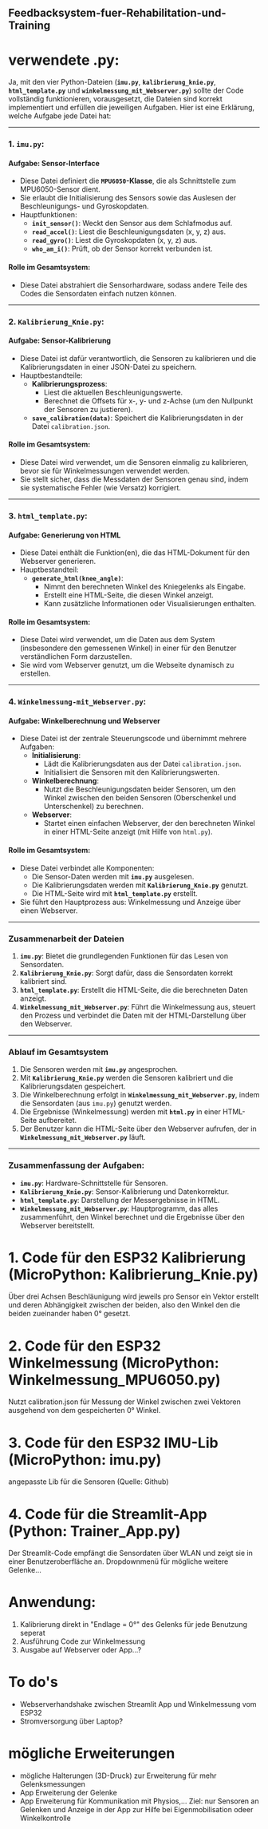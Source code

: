 ## Feedbacksystem-fuer-Rehabilitation-und-Training

# verwendete .py:
Ja, mit den vier Python-Dateien (**`imu.py`**, **`kalibrierung_knie.py`**, **`html_template.py`** und **`winkelmessung_mit_Webserver.py`**) sollte der Code vollständig funktionieren, vorausgesetzt, die Dateien sind korrekt implementiert und erfüllen die jeweiligen Aufgaben. Hier ist eine Erklärung, welche Aufgabe jede Datei hat:

---

### **1. `imu.py`**: 
#### **Aufgabe: Sensor-Interface**
- Diese Datei definiert die **`MPU6050`-Klasse**, die als Schnittstelle zum MPU6050-Sensor dient.
- Sie erlaubt die Initialisierung des Sensors sowie das Auslesen der Beschleunigungs- und Gyroskopdaten.
- Hauptfunktionen:
  - **`init_sensor()`**: Weckt den Sensor aus dem Schlafmodus auf.
  - **`read_accel()`**: Liest die Beschleunigungsdaten (x, y, z) aus.
  - **`read_gyro()`**: Liest die Gyroskopdaten (x, y, z) aus.
  - **`who_am_i()`**: Prüft, ob der Sensor korrekt verbunden ist.

#### **Rolle im Gesamtsystem**:
- Diese Datei abstrahiert die Sensorhardware, sodass andere Teile des Codes die Sensordaten einfach nutzen können.

---

### **2. `Kalibrierung_Knie.py`**:
#### **Aufgabe: Sensor-Kalibrierung**
- Diese Datei ist dafür verantwortlich, die Sensoren zu kalibrieren und die Kalibrierungsdaten in einer JSON-Datei zu speichern.
- Hauptbestandteile:
  - **Kalibrierungsprozess**: 
    - Liest die aktuellen Beschleunigungswerte.
    - Berechnet die Offsets für x-, y- und z-Achse (um den Nullpunkt der Sensoren zu justieren).
  - **`save_calibration(data)`**: Speichert die Kalibrierungsdaten in der Datei `calibration.json`.

#### **Rolle im Gesamtsystem**:
- Diese Datei wird verwendet, um die Sensoren einmalig zu kalibrieren, bevor sie für Winkelmessungen verwendet werden.
- Sie stellt sicher, dass die Messdaten der Sensoren genau sind, indem sie systematische Fehler (wie Versatz) korrigiert.

---

### **3. `html_template.py`**:
#### **Aufgabe: Generierung von HTML**
- Diese Datei enthält die Funktion(en), die das HTML-Dokument für den Webserver generieren.
- Hauptbestandteil:
  - **`generate_html(knee_angle)`**:
    - Nimmt den berechneten Winkel des Kniegelenks als Eingabe.
    - Erstellt eine HTML-Seite, die diesen Winkel anzeigt.
    - Kann zusätzliche Informationen oder Visualisierungen enthalten.

#### **Rolle im Gesamtsystem**:
- Diese Datei wird verwendet, um die Daten aus dem System (insbesondere den gemessenen Winkel) in einer für den Benutzer verständlichen Form darzustellen.
- Sie wird vom Webserver genutzt, um die Webseite dynamisch zu erstellen.

---

### **4. `Winkelmessung-mit_Webserver.py`**:
#### **Aufgabe: Winkelberechnung und Webserver**
- Diese Datei ist der zentrale Steuerungscode und übernimmt mehrere Aufgaben:
  - **Initialisierung**:
    - Lädt die Kalibrierungsdaten aus der Datei `calibration.json`.
    - Initialisiert die Sensoren mit den Kalibrierungswerten.
  - **Winkelberechnung**:
    - Nutzt die Beschleunigungsdaten beider Sensoren, um den Winkel zwischen den beiden Sensoren (Oberschenkel und Unterschenkel) zu berechnen.
  - **Webserver**:
    - Startet einen einfachen Webserver, der den berechneten Winkel in einer HTML-Seite anzeigt (mit Hilfe von `html.py`).

#### **Rolle im Gesamtsystem**:
- Diese Datei verbindet alle Komponenten:
  - Die Sensor-Daten werden mit **`imu.py`** ausgelesen.
  - Die Kalibrierungsdaten werden mit **`Kalibrierung_Knie.py`** genutzt.
  - Die HTML-Seite wird mit **`html_template.py`** erstellt.
- Sie führt den Hauptprozess aus: Winkelmessung und Anzeige über einen Webserver.

---

### **Zusammenarbeit der Dateien**
1. **`imu.py`**: Bietet die grundlegenden Funktionen für das Lesen von Sensordaten.
2. **`Kalibrierung_Knie.py`**: Sorgt dafür, dass die Sensordaten korrekt kalibriert sind.
3. **`html_template.py`**: Erstellt die HTML-Seite, die die berechneten Daten anzeigt.
4. **`Winkelmessung_mit_Webserver.py`**: Führt die Winkelmessung aus, steuert den Prozess und verbindet die Daten mit der HTML-Darstellung über den Webserver.

---

### **Ablauf im Gesamtsystem**
1. Die Sensoren werden mit **`imu.py`** angesprochen.
2. Mit **`Kalibrierung_Knie.py`** werden die Sensoren kalibriert und die Kalibrierungsdaten gespeichert.
3. Die Winkelberechnung erfolgt in **`Winkelmessung_mit_Webserver.py`**, indem die Sensordaten (aus `imu.py`) genutzt werden.
4. Die Ergebnisse (Winkelmessung) werden mit **`html.py`** in einer HTML-Seite aufbereitet.
5. Der Benutzer kann die HTML-Seite über den Webserver aufrufen, der in **`Winkelmessung_mit_Webserver.py`** läuft.

---

### **Zusammenfassung der Aufgaben:**
- **`imu.py`**: Hardware-Schnittstelle für Sensoren.
- **`Kalibrierung_Knie.py`**: Sensor-Kalibrierung und Datenkorrektur.
- **`html_template.py`**: Darstellung der Messergebnisse in HTML.
- **`Winkelmessung_mit_Webserver.py`**: Hauptprogramm, das alles zusammenführt, den Winkel berechnet und die Ergebnisse über den Webserver bereitstellt.
  
  
# 1. Code für den ESP32 Kalibrierung (MicroPython: Kalibrierung_Knie.py)
Über drei Achsen Beschläunigung wird jeweils pro Sensor ein Vektor erstellt und deren Abhängigkeit zwischen der beiden, also den Winkel den die beiden zueinander haben 0° gesetzt.

# 2. Code für den ESP32 Winkelmessung (MicroPython: Winkelmessung_MPU6050.py)
Nutzt calibration.json für Messung der Winkel zwischen zwei Vektoren ausgehend von dem gespeicherten 0° Winkel. 

# 3. Code für den ESP32 IMU-Lib (MicroPython: imu.py)
angepasste Lib für die Sensoren (Quelle: Github)

# 4. Code für die Streamlit-App (Python: Trainer_App.py)
Der Streamlit-Code empfängt die Sensordaten über WLAN und zeigt sie in einer Benutzeroberfläche an.
Dropdownmenü für mögliche weitere Gelenke...


# Anwendung:
1. Kalibrierung direkt in "Endlage = 0°" des Gelenks für jede Benutzung seperat
2. Ausführung Code zur Winkelmessung
3. Ausgabe auf Webserver oder App...?
   

# To do's
- Webserverhandshake zwischen Streamlit App und Winkelmessung vom ESP32
- Stromversorgung über Laptop?

# mögliche Erweiterungen
- mögliche Halterungen (3D-Druck) zur Erweiterung für mehr Gelenksmessungen
- App Erweiterung der Gelenke
- App Erweiterung für Kommunikation mit Physios,...
   Ziel: nur Sensoren an Gelenken und Anzeige in der App zur Hilfe bei Eigenmobilisation odeer Winkelkontrolle

